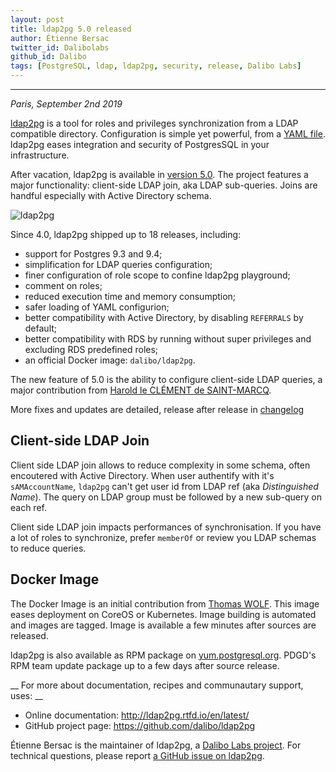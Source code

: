 ```yaml
---
layout: post
title: ldap2pg 5.0 released
author: Étienne Bersac
twitter_id: Dalibolabs
github_id: Dalibo
tags: [PostgreSQL, ldap, ldap2pg, security, release, Dalibo Labs]
---
```


---
*Paris, September 2nd 2019*

[ldap2pg](http://ldap2pg.rtfd.io/en/latest/) is a tool for roles and privileges
synchronization from a LDAP compatible directory. Configuration is simple yet
powerful, from a [YAML file](http://ldap2pg.rtfd.io/en/latest/config). ldap2pg
eases integration and security of PostgresSQL in your infrastructure.

After vacation, ldap2pg is available in [version
5.0](https://ldap2pg.readthedocs.io/en/latest/changelog/#ldap2pg-50). The
project features a major functionality: client-side LDAP join, aka LDAP
sub-queries. Joins are handful especially with Active Directory schema.

<!--MORE-->

![ldap2pg](https://github.com/dalibo/ldap2pg/raw/master/docs/img/logo-phrase.png)

Since 4.0, ldap2pg shipped up to 18 releases, including:

- support for Postgres 9.3 and 9.4;
- simplification for LDAP queries configuration;
- finer configuration of role scope to confine ldap2pg playground;
- comment on roles;
- reduced execution time and memory consumption;
- safer loading of YAML configurion;
- better compatibility with Active Directory, by disabling `REFERRALS` by default;
- better compatibility with RDS by running without super privileges and excluding
  RDS predefined roles;
- an official Docker image: `dalibo/ldap2pg`.

The new feature of 5.0 is the ability to configure client-side LDAP queries, a
major contribution from [Harold le CLÉMENT de
SAINT-MARCQ](https://github.com/hlecleme).

More fixes and updates are detailed, release after release in
[changelog](http://ldap2pg.rtfd.io/en/latest/changelog/#ldap2pg-50)


## Client-side LDAP Join

Client side LDAP join allows to reduce complexity in some schema, often
encoutered with Active Directory. When user authentify with it's
`sAMAccountName`, `ldap2pg` can't get user id from LDAP ref (aka *Distinguished
Name*). The query on LDAP group must be followed by a new sub-query on each ref.

Client side LDAP join impacts performances of synchronisation. If you have a lot
of roles to synchronize, prefer `memberOf` or review you LDAP schemas to reduce
queries.


## Docker Image

The Docker Image is an initial contribution from [Thomas
WOLF](https://github.com/Stanislasss). This image eases deployment on CoreOS or
Kubernetes. Image building is automated and images are tagged. Image is
available a few minutes after sources are released.

ldap2pg is also available as RPM package on
[yum.postgresql.org](https://yum.postgresql.org/repopackages.php). PDGD's RPM
team update package up to a few days after source release.


__ For more about documentation, recipes and communautary support, uses: __

* Online documentation: http://ldap2pg.rtfd.io/en/latest/
* GitHub project page: https://github.com/dalibo/ldap2pg

Étienne Bersac is the maintainer of ldap2pg, a [Dalibo Labs
project](https://labs.dalibo.com/). For technical questions, please report [a
GitHub issue on ldap2pg](https://github.com/dalibo/ldap2pg/issues).


